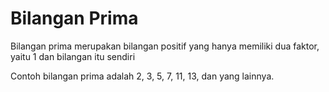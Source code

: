 # Bilangan Prima
Bilangan prima merupakan bilangan positif yang hanya memiliki dua faktor, yaitu 1 dan bilangan itu sendiri

Contoh bilangan prima adalah 2, 3, 5, 7, 11, 13, dan yang lainnya.
